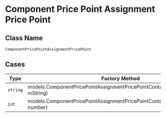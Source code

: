 
# Component Price Point Assignment Price Point

## Class Name

`ComponentPricePointAssignmentPricePoint`

## Cases

| Type | Factory Method |
|  --- | --- |
| `string` | models.ComponentPricePointAssignmentPricePointContainer.FromString(string mString) |
| `int` | models.ComponentPricePointAssignmentPricePointContainer.FromNumber(int number) |

